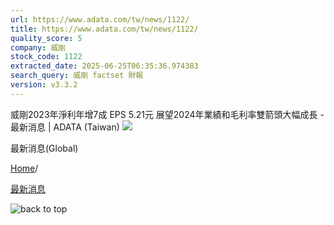 ```yaml
---
url: https://www.adata.com/tw/news/1122/
title: https://www.adata.com/tw/news/1122/
quality_score: 5
company: 威剛
stock_code: 1122
extracted_date: 2025-06-25T06:35:36.974383
search_query: 威剛 factset 財報
version: v3.3.2
---
```


威剛2023年淨利年增7成 EPS 5.21元 展望2024年業績和毛利率雙箭頭大幅成長 - 最新消息 | ADATA (Taiwan)
![](https://px.ads.linkedin.com/collect/?pid=5563729&fmt=gif)

最新消息(Global)

[Home](/tw/)/

[最新消息](/tw/news/)

![back to top](/images/share/arrow-top-white.svg)